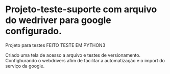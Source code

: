 # Projeto-teste-suporte com arquivo do wedriver para google configurado.
Projeto para testes
FEITO TESTE EM PYTHON3 

Criado uma tela de acesso a arquivo e testes de versionamento.
Confighurando o webdrivers afim de facilitar a automatização e o import do serviço da google.
